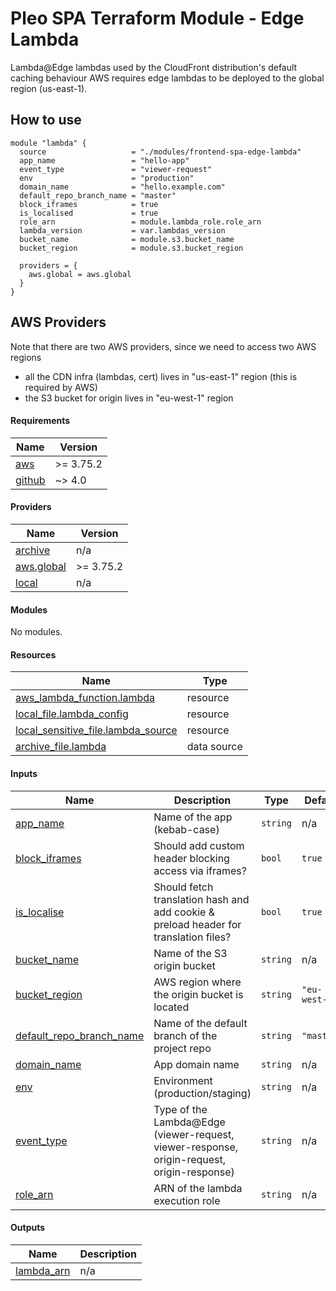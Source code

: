 # Pleo SPA Terraform Module - Edge Lambda

Lambda@Edge lambdas used by the CloudFront distribution's default caching
behaviour AWS requires edge lambdas to be deployed to the global region
(us-east-1).

## How to use

```hcl
module "lambda" {
  source                   = "./modules/frontend-spa-edge-lambda"
  app_name                 = "hello-app"
  event_type               = "viewer-request"
  env                      = "production"
  domain_name              = "hello.example.com"
  default_repo_branch_name = "master"
  block_iframes            = true
  is_localised             = true
  role_arn                 = module.lambda_role.role_arn
  lambda_version           = var.lambdas_version
  bucket_name              = module.s3.bucket_name
  bucket_region            = module.s3.bucket_region

  providers = {
    aws.global = aws.global
  }
}
```

## AWS Providers

Note that there are two AWS providers, since we need to access two AWS regions

- all the CDN infra (lambdas, cert) lives in "us-east-1" region (this is
  required by AWS)
- the S3 bucket for origin lives in "eu-west-1" region

<!-- BEGIN_TF_DOCS -->
#### Requirements

| Name | Version |
|------|---------|
| <a name="requirement_aws"></a> [aws](#requirement\_aws) | >= 3.75.2 |
| <a name="requirement_github"></a> [github](#requirement\_github) | ~> 4.0 |

#### Providers

| Name | Version |
|------|---------|
| <a name="provider_archive"></a> [archive](#provider\_archive) | n/a |
| <a name="provider_aws.global"></a> [aws.global](#provider\_aws.global) | >= 3.75.2 |
| <a name="provider_local"></a> [local](#provider\_local) | n/a |

#### Modules

No modules.

#### Resources

| Name | Type |
|------|------|
| [aws_lambda_function.lambda](https://registry.terraform.io/providers/hashicorp/aws/latest/docs/resources/lambda_function) | resource |
| [local_file.lambda_config](https://registry.terraform.io/providers/hashicorp/local/latest/docs/resources/file) | resource |
| [local_sensitive_file.lambda_source](https://registry.terraform.io/providers/hashicorp/local/latest/docs/resources/sensitive_file) | resource |
| [archive_file.lambda](https://registry.terraform.io/providers/hashicorp/archive/latest/docs/data-sources/file) | data source |

#### Inputs

| Name | Description | Type | Default | Required |
|------|-------------|------|---------|:--------:|
| <a name="input_app_name"></a> [app\_name](#input\_app\_name) | Name of the app (kebab-case) | `string` | n/a | yes |
| <a name="input_block_iframes"></a> [block\_iframes](#input\_block\_iframes) | Should add custom header blocking access via iframes? | `bool` | `true` | no |
| <a name="input_is_localised"></a> [is\_localise](#input\_is\_localised) | Should fetch translation hash and add cookie & preload header for translation files? | `bool` | `true` | no |
| <a name="input_bucket_name"></a> [bucket\_name](#input\_bucket\_name) | Name of the S3 origin bucket | `string` | n/a | yes |
| <a name="input_bucket_region"></a> [bucket\_region](#input\_bucket\_region) | AWS region where the origin bucket is located | `string` | `"eu-west-1"` | no |
| <a name="input_default_repo_branch_name"></a> [default\_repo\_branch\_name](#input\_default\_repo\_branch\_name) | Name of the default branch of the project repo | `string` | `"master"` | no |
| <a name="input_domain_name"></a> [domain\_name](#input\_domain\_name) | App domain name | `string` | n/a | yes |
| <a name="input_env"></a> [env](#input\_env) | Environment (production/staging) | `string` | n/a | yes |
| <a name="input_event_type"></a> [event\_type](#input\_event\_type) | Type of the Lambda@Edge (viewer-request, viewer-response, origin-request, origin-response) | `string` | n/a | yes |
| <a name="input_role_arn"></a> [role\_arn](#input\_role\_arn) | ARN of the lambda execution role | `string` | n/a | yes |

#### Outputs

| Name | Description |
|------|-------------|
| <a name="output_lambda_arn"></a> [lambda\_arn](#output\_lambda\_arn) | n/a |
<!-- END_TF_DOCS -->
